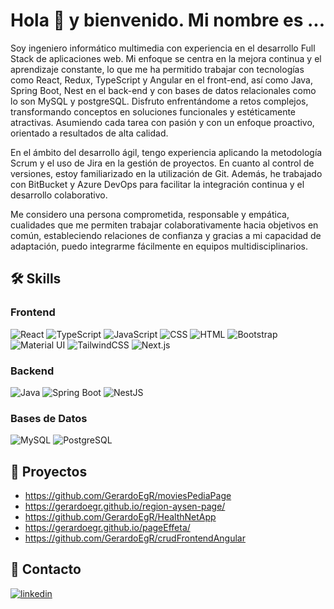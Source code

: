 # Hola 👋 y bienvenido. Mi nombre es ...

Soy ingeniero informático multimedia con experiencia en el desarrollo Full Stack de aplicaciones web. Mi enfoque se centra en la mejora continua y el aprendizaje constante, lo que me ha permitido trabajar con tecnologías como React, Redux, TypeScript y Angular en el front-end, así como Java, Spring Boot, Nest en el back-end y con bases de datos relacionales como lo son MySQL y postgreSQL. Disfruto enfrentándome a retos complejos, transformando conceptos en soluciones funcionales y estéticamente atractivas. Asumiendo cada tarea con pasión y con un enfoque proactivo, orientado a resultados de alta calidad.

En el ámbito del desarrollo ágil, tengo experiencia aplicando la metodología Scrum y el uso de Jira en la gestión de proyectos. En cuanto al control de versiones, estoy familiarizado en la utilización de Git. Además, he trabajado con BitBucket y Azure DevOps para facilitar la integración continua y el desarrollo colaborativo.

Me considero una persona comprometida, responsable y empática, cualidades que me permiten trabajar colaborativamente hacia objetivos en común, estableciendo relaciones de confianza y gracias a mi capacidad de adaptación, puedo integrarme fácilmente en equipos multidisciplinarios.


## 🛠 Skills

### Frontend
![React](https://img.shields.io/badge/-React-20232A?style=flat&logo=react&logoColor=61DAFB) ![TypeScript](https://img.shields.io/badge/-TypeScript-007ACC?style=flat&logo=typescript&logoColor=white) ![JavaScript](https://img.shields.io/badge/-JavaScript-F7DF1E?style=flat&logo=javascript&logoColor=black) ![CSS](https://img.shields.io/badge/-CSS-1572B6?style=flat&logo=css3&logoColor=white) ![HTML](https://img.shields.io/badge/-HTML-E34F26?style=flat&logo=html5&logoColor=white) ![Bootstrap](https://img.shields.io/badge/-Bootstrap-7952B3?style=flat&logo=bootstrap&logoColor=white) ![Material UI](https://img.shields.io/badge/-Material_UI-0081CB?style=flat&logo=material-ui&logoColor=white) ![TailwindCSS](https://img.shields.io/badge/-TailwindCSS-06B6D4?style=flat&logo=tailwindcss&logoColor=white) ![Next.js](https://img.shields.io/badge/-Next.js-000000?style=flat&logo=next.js&logoColor=white)

### Backend
![Java](https://img.shields.io/badge/-Java-007396?style=flat&logo=java&logoColor=white) ![Spring Boot](https://img.shields.io/badge/-Spring_Boot-6DB33F?style=flat&logo=spring-boot&logoColor=white) ![NestJS](https://img.shields.io/badge/-NestJS-E0234E?style=flat&logo=nestjs&logoColor=white)

### Bases de Datos
![MySQL](https://img.shields.io/badge/-MySQL-4479A1?style=flat&logo=mysql&logoColor=white) ![PostgreSQL](https://img.shields.io/badge/-PostgreSQL-336791?style=flat&logo=postgresql&logoColor=white)

  
## 🚀 Proyectos

- https://github.com/GerardoEgR/moviesPediaPage
- https://gerardoegr.github.io/region-aysen-page/
- https://github.com/GerardoEgR/HealthNetApp
- https://gerardoegr.github.io/pageEffeta/
- https://github.com/GerardoEgR/crudFrontendAngular
  

## 🔗 Contacto
[![linkedin](https://img.shields.io/badge/linkedin-0A66C2?style=flat&logo=linkedin&logoColor=white)](https://www.linkedin.com/in/gerardo-gallardo-rodríguez-396193171)
